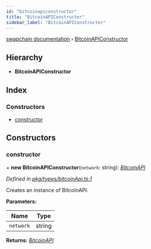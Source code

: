 ```yaml
---
id: "bitcoinapiconstructor"
title: "BitcoinAPIConstructor"
sidebar_label: "BitcoinAPIConstructor"
---
```


[swapchain documentation](../globals.md) › [BitcoinAPIConstructor](bitcoinapiconstructor.md)

## Hierarchy

- **BitcoinAPIConstructor**

## Index

### Constructors

- [constructor](bitcoinapiconstructor.md#constructor)

## Constructors

### constructor

\+ **new BitcoinAPIConstructor**(`network`: string): _[BitcoinAPI](bitcoinapi.md)_

_Defined in [pkg/types/bitcoinApi.ts:1](https://github.com/chronark/swapchain/blob/c023355/src/pkg/types/bitcoinApi.ts#L1)_

Creates an instance of BitcoinAPI.

**Parameters:**

| Name      | Type   |
| --------- | ------ |
| `network` | string |

**Returns:** _[BitcoinAPI](bitcoinapi.md)_
